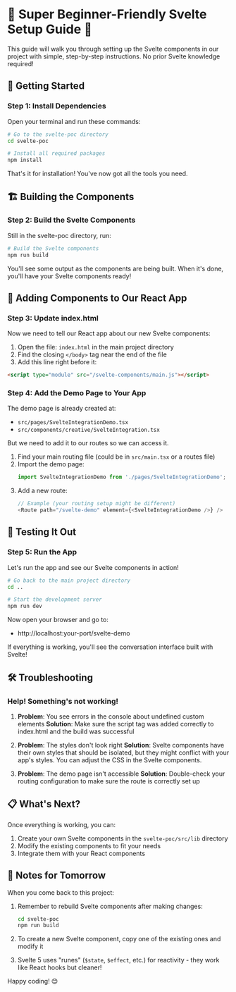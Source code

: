 # 🌟 Super Beginner-Friendly Svelte Setup Guide 🌟

This guide will walk you through setting up the Svelte components in our project with simple, step-by-step instructions. No prior Svelte knowledge required!

## 🚀 Getting Started

### Step 1: Install Dependencies

Open your terminal and run these commands:

```bash
# Go to the svelte-poc directory
cd svelte-poc

# Install all required packages
npm install
```

That's it for installation! You've now got all the tools you need.

## 🏗️ Building the Components

### Step 2: Build the Svelte Components

Still in the svelte-poc directory, run:

```bash
# Build the Svelte components
npm run build
```

You'll see some output as the components are being built. When it's done, you'll have your Svelte components ready!

## 🔄 Adding Components to Our React App

### Step 3: Update index.html

Now we need to tell our React app about our new Svelte components:

1. Open the file: `index.html` in the main project directory
2. Find the closing `</body>` tag near the end of the file
3. Add this line right before it:

```html
<script type="module" src="/svelte-components/main.js"></script>
```

### Step 4: Add the Demo Page to Your App

The demo page is already created at:
- `src/pages/SvelteIntegrationDemo.tsx`
- `src/components/creative/SvelteIntegration.tsx`

But we need to add it to our routes so we can access it.

1. Find your main routing file (could be in `src/main.tsx` or a routes file)
2. Import the demo page:
   ```typescript
   import SvelteIntegrationDemo from './pages/SvelteIntegrationDemo';
   ```
3. Add a new route:
   ```typescript
   // Example (your routing setup might be different)
   <Route path="/svelte-demo" element={<SvelteIntegrationDemo />} />
   ```

## 🎉 Testing It Out

### Step 5: Run the App

Let's run the app and see our Svelte components in action!

```bash
# Go back to the main project directory
cd ..

# Start the development server
npm run dev
```

Now open your browser and go to:
- http://localhost:your-port/svelte-demo

If everything is working, you'll see the conversation interface built with Svelte!

## 🛠️ Troubleshooting

### Help! Something's not working!

1. **Problem**: You see errors in the console about undefined custom elements
   **Solution**: Make sure the script tag was added correctly to index.html and the build was successful

2. **Problem**: The styles don't look right
   **Solution**: Svelte components have their own styles that should be isolated, but they might conflict with your app's styles. You can adjust the CSS in the Svelte components.

3. **Problem**: The demo page isn't accessible
   **Solution**: Double-check your routing configuration to make sure the route is correctly set up

## 📋 What's Next?

Once everything is working, you can:

1. Create your own Svelte components in the `svelte-poc/src/lib` directory
2. Modify the existing components to fit your needs
3. Integrate them with your React components

## 📝 Notes for Tomorrow

When you come back to this project:

1. Remember to rebuild Svelte components after making changes:
   ```bash
   cd svelte-poc
   npm run build
   ```

2. To create a new Svelte component, copy one of the existing ones and modify it

3. Svelte 5 uses "runes" (`$state`, `$effect`, etc.) for reactivity - they work like React hooks but cleaner!

Happy coding! 😊